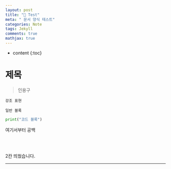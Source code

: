 ```yaml
---
layout: post
title: "🎵 Test"
meta: " 문서 양식 테스트"
categories: Note
tags: Jekyll
comments: true
mathjax: true
---
```




* content
{:toc}
# 제목

> 인용구

`강조 표현`

```
일반 블록
```

```python
print("코드 블록")
```

여기서부터 공백

<br>

<br>



2칸 띄웠습니다.

---

